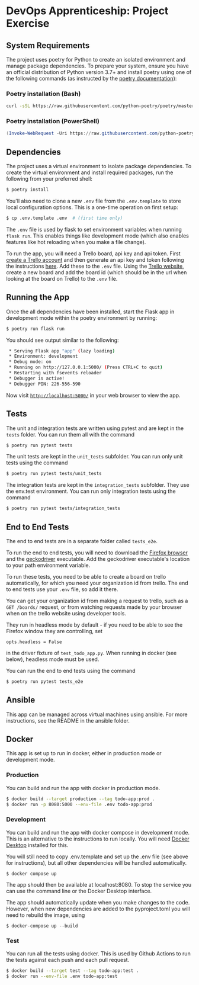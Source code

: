 # DevOps Apprenticeship: Project Exercise

## System Requirements

The project uses poetry for Python to create an isolated environment and manage package dependencies. To prepare your system, ensure you have an official distribution of Python version 3.7+ and install poetry using one of the following commands (as instructed by the [poetry documentation](https://python-poetry.org/docs/#system-requirements)):

### Poetry installation (Bash)

```bash
curl -sSL https://raw.githubusercontent.com/python-poetry/poetry/master/get-poetry.py | python
```

### Poetry installation (PowerShell)

```powershell
(Invoke-WebRequest -Uri https://raw.githubusercontent.com/python-poetry/poetry/master/get-poetry.py -UseBasicParsing).Content | python
```

## Dependencies

The project uses a virtual environment to isolate package dependencies. To create the virtual environment and install required packages, run the following from your preferred shell:

```bash
$ poetry install
```

You'll also need to clone a new `.env` file from the `.env.template` to store local configuration options. This is a one-time operation on first setup:

```bash
$ cp .env.template .env  # (first time only)
```

The `.env` file is used by flask to set environment variables when running `flask run`. This enables things like development mode (which also enables features like hot reloading when you make a file change).

To run the app, you will need a Trello board, api key and api token. First [create a Trello account](https://trello.com/signup) and then generate an api key and token following the instructions [here](https://trello.com/app-key). Add these to the `.env` file. Using the [Trello website](https://trello.com/), create a new board and add the board id (which should be in the url when looking at the board on Trello) to the `.env` file.

## Running the App

Once the all dependencies have been installed, start the Flask app in development mode within the poetry environment by running:
```bash
$ poetry run flask run
```

You should see output similar to the following:
```bash
 * Serving Flask app "app" (lazy loading)
 * Environment: development
 * Debug mode: on
 * Running on http://127.0.0.1:5000/ (Press CTRL+C to quit)
 * Restarting with fsevents reloader
 * Debugger is active!
 * Debugger PIN: 226-556-590
```
Now visit [`http://localhost:5000/`](http://localhost:5000/) in your web browser to view the app.

## Tests

The unit and integration tests are written using pytest and are kept in the `tests` folder. You can run them all with the command
```bash
$ poetry run pytest tests
```

The unit tests are kept in the `unit_tests` subfolder. You can run only unit tests using the command
```bash
$ poetry run pytest tests/unit_tests
```

The integration tests are kept in the `integration_tests` subfolder.
They use the env.test environment.
You can run only integration tests using the command
```bash
$ poetry run pytest tests/integration_tests
```

## End to End Tests

The end to end tests are in a separate folder called `tests_e2e`.

To run the end to end tests, you will need to download the [Firefox browser](https://www.mozilla.org/en-GB/firefox/windows/) and the [geckodriver](https://github.com/mozilla/geckodriver/releases) executable. Add the geckodriver executable's location to your path environment variable.

To run these tests, you need to be able to create a board on trello automatically, for which you need your organization id from trello. The end to end tests use your `.env` file, so add it there.

You can get your organization id from making a request to trello, such as a `GET /boards/` request, or from watching requests made by your browser when on the trello website using developer tools.

They run in headless mode by default - if you need to be able to see the Firefox window they are controlling, set
```
opts.headless = False
```
in the driver fixture of `test_todo_app.py`. When running in docker (see below), headless mode must be used.

You can run the end to end tests using the command
```bash
$ poetry run pytest tests_e2e
```

## Ansible

This app can be managed across virtual machines using ansible. For more instructions, see the README in the ansible folder.

## Docker

This app is set up to run in docker, either in production mode or development mode.

### Production

You can build and run the app with docker in production mode.

```bash
$ docker build --target production --tag todo-app:prod .
$ docker run -p 8080:5000 --env-file .env todo-app:prod
```

### Development

You can build and run the app with docker compose in development mode. This is an alternative to the instructions to run locally. You will need [Docker Desktop](https://www.docker.com/products/docker-desktop/) installed for this.

You will still need to copy .env.template and set up the .env file (see above for instructions), but all other dependencies will be handled automatically. 

```
$ docker compose up
```

The app should then be available at localhost:8080. To stop the service you can use the command line or the Docker Desktop interface.

The app should automatically update when you make changes to the code. However, when new dependencies are added to the pyproject.toml you will need to rebuild the image, using
```
$ docker-compose up --build
```

### Test

You can run all the tests using docker.
This is used by Github Actions to run the tests against each push and each pull request.

```bash
$ docker build --target test --tag todo-app:test .
$ docker run --env-file .env todo-app:test
```
